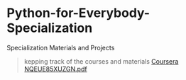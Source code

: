 # Python-for-Everybody-Specialization
Specialization Materials and Projects

> kepping track of the courses and materials
[Coursera NQEUE85XUZGN.pdf](https://github.com/HannaAA17/Python-for-Everybody-Specialization/files/7889323/Coursera.NQEUE85XUZGN.pdf)
